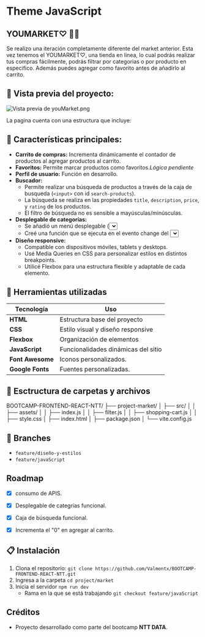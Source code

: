 ﻿# Theme JavaScript

## YOUMARKET♡ 💄🛒

Se realizo una iteración  completamente diferente del  market anterior. Esta vez tenemos el YOUMARKET♡, una tienda en linea, lo cual podrás realizar tus compras fácilmente, podrás filtrar por categorias o por producto en especifico. Además puedes agregar como favorito antes de añadirlo al carrito.  


## 📸 Vista previa del proyecto:
![Vista previa de youMarket.png ](\src\assets\youMarket.png)

La pagina cuenta con una estructura  que incluye:


## 🔰 Características principales:

- **Carrito de compras:** Incrementa dinámicamente el contador de productos al agregar productos al carrito.
- **Favoritos:** Permite marcar productos como favoritos.*Lógica pendiente*
- **Perfil de usuario:** Función en desarrollo.
- **Buscador:** 
    - Permite realizar una búsqueda de productos a través de la caja de busqueda (`<input>` con id `search-products`).
    - La búsqueda se realiza en las propiedades `title`, `description`, `price`, y `rating` de los productos.
    - El filtro de búsqueda no es sensible a mayúsculas/minúsculas.
- **Desplegable de categorías:** 
    - Se añadió un menú desplegable (<select>) con las categorías que escogí de la API. 
    - Creé una función que se ejecuta en el evento change del <select>, filtrando los productos con base en la categoría seleccionada.
- **Diseño responsive:**  
    -  Compatible con dispositivos móviles, tablets y desktops.
    -  Usé Media Queries en CSS para personalizar estilos en distintos breakpoints.
    -  Utilicé Flexbox para una estructura flexible y adaptable de cada elemento.


## 🔧 Herramientas utilizadas 

| Tecnología     | Uso                                 |
|-------------   |-------------------------------------|
| **HTML**       | Estructura base del proyecto        |
| **CSS**        | Estilo visual y diseño responsive   |
| **Flexbox**    | Organización de elementos           |
| **JavaScript** | Funcionalidades dinámicas del sitio |
|**Font Awesome**| Iconos personalizados.              |
|**Google Fonts**| Fuentes personalizadas.             |




## 📁 Esctructura  de carpetas y archivos 

BOOTCAMP-FRONTEND-REACT-NTT/
├── project-market/
│   ├── src/
│   │   ├── assets/
│   │   ├── index.js
│   │   ├── filter.js
│   │   ├── shopping-cart.js
│   │   ├── style.css
│   ├── index.html
│   ├── package.json
│   └── vite.config.js











## 🌵 Branches

- `feature/diseño-y-estilos`
- `feature/javaScript`


## Roadmap

- [x]  consumo de APIS.
- [x]  Desplegable de categrías funcional.
- [x]  Caja de búsqueda funcional. 
- [x]  Incrementa el "0" en agregar al carrito. 


## 📋 Instalación 

1. Clona el repositorio:
   `git clone https://github.com/Valmontx/BOOTCAMP-FRONTEND-REACT-NTT.git`
2. Ingresa a la carpeta
   `cd project/market `
3. Inicia el servidor 
   `npm run dev` 
   * Rama en la que se está trabajando
   `git checkout feature/javaScript `  



## Créditos
- Proyecto desarrollado como parte del bootcamp **NTT DATA**.



